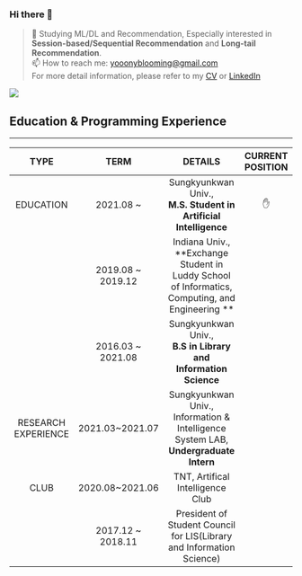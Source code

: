 ### Hi there 👋

> 📝 Studying ML/DL and Recommendation, Especially interested in **Session-based/Sequential Recommendation** and **Long-tail Recommendation**. <br>
> 📫 How to reach me: yooonyblooming@gmail.com <br>
> For more detail information, please refer to my [CV]() or [LinkedIn](https://www.linkedin.com/in/yang-heeyoon-738836217) <br>



![](http://github-profile-summary-cards.vercel.app/api/cards/profile-details?username=yoony02) 


## Education & Programming Experience
--------------------------------
|  TYPE    | TERM     |  DETAILS   |  CURRENT POSITION |
| :----: | :----: | :----: | :----: |
| EDUCATION    |  2021.08 ~   |  Sungkyunkwan Univ., <br> **M.S. Student in Artificial Intelligence**    | ✋ |
|     |  2019.08 ~ 2019.12   |  Indiana Univ., <br> **Exchange Student in Luddy School of Informatics, Computing, and Engineering **    |  |      
|     |  2016.03 ~ 2021.08   |  Sungkyunkwan Univ., <br> **B.S in Library and Information Science**    |  |
| RESEARCH EXPERIENCE     |   2021.03~2021.07   |  Sungkyunkwan Univ., <br>Information & Intelligence System LAB, <br>**Undergraduate Intern** |  |
| CLUB    |    2020.08~2021.06  |  TNT, Artifical Intelligence Club  | |
|     |    2017.12 ~ 2018.11  |  President of Student Council for LIS(Library and Information Science)  | |


<!--
**yoony02/yoony02** is a ✨ _special_ ✨ repository because its `README.md` (this file) appears on your GitHub profile.

Here are some ideas to get you started:

- 🔭 I’m currently working on ...
- 🌱 I’m currently learning ...
- 👯 I’m looking to collaborate on ...
- 🤔 I’m looking for help with ...
- 💬 Ask me about ...
- 📫 How to reach me: ...
- 😄 Pronouns: ...
- ⚡ Fun fact: ...
-->

